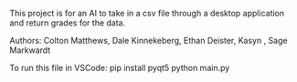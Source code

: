 This project is for an AI to take in a csv file through a desktop application and return grades for the data.

Authors: Colton Matthews, Dale Kinnekeberg, Ethan Deister, Kasyn , Sage Markwardt

To run this file in VSCode: 
pip install pyqt5
python main.py